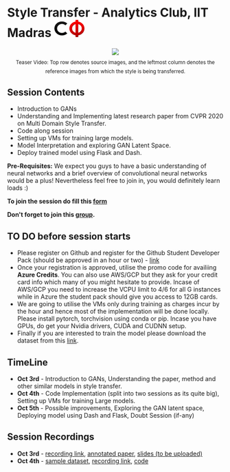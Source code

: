 # Style Transfer - Analytics Club, IIT Madras <img src="assets/cfi.png" width="70" height="40"/>

<p align="center">
    <img src="assets/teaser.gif" />
    <br/>
    <sub>Teaser Video: Top row denotes source images, and the leftmost column denotes the reference images from which the style is being transferred.</sub>
</p>

## Session Contents

- Introduction to GANs
- Understanding and Implementing latest research paper from CVPR 2020 on Multi Domain Style Transfer.
- Code along session
- Setting up VMs for training large models. 
- Model Interpretation and exploring GAN Latent Space.
- Deploy trained model using Flask and Dash.

**Pre-Requisites:** We expect you guys to have a basic understanding of neural networks and a brief overview of convolutional neural networks would be a plus! Nevertheless feel free to join in, you would definitely learn loads :)  

**To join the session do fill this [form](https://forms.gle/nnjSU7b7Roz3JSFT9)**

**Don't forget to join this [group](https://chat.whatsapp.com/C3xyDj6giRaFFtcv9ov3Jy).**

## TO DO before session starts

- Please register on Github and register for the Github Student Developer Pack (should be approved in an hour or two) - [link](https://education.github.com/pack)
- Once your registration is approved, utilise the promo code for availiing **Azure Credits**. You can also use AWS/GCP but they ask for your credit card info which many of you might hesitate to provide. Incase of AWS/GCP you need to increase the VCPU limit to 4/6 for all G instances while in Azure the student pack should give you access to 12GB cards. 
- We are going to utilise the VMs only during training as charges incur by the hour and hence most of the implementation will be done locally. Please install pytorch, torchvision using conda or pip. Incase you have GPUs, do get your Nvidia drivers, CUDA and CUDNN setup.
- Finally if you are interested to train the model please download the dataset from this [link](https://drive.google.com/file/d/1wZUSNbxFdpkY1kPua4xGIdcroEUHGabt/view).

## TimeLine

- **Oct 3rd** - Introduction to GANs, Understanding the paper, method and other similar models in style transfer. 
- **Oct 4th** - Code Implementation (split into two sessions as its quite big), Setting up VMs for training Large models.
- **Oct 5th** - Possible improvements, Exploring the GAN latent space, Deploying model using Dash and Flask, Doubt Session (if-any)

## Session Recordings

- **Oct 3rd** - [recording link](https://drive.google.com/file/d/1xkc7k_7ZpTrddwO7wHV4yNvozlVaeElL/view?usp=drivesdk), [annotated paper](assets/starganv2.pdf), [slides (to be uploaded)]()
- **Oct 4th** - [sample dataset](https://drive.google.com/file/d/1KcgEXQRGzOZnCSxU-lzG62vXlK54da-p/view?usp=sharing), [recording link](https://drive.google.com/file/d/16dg3du6yQmyvH-r2yI11LvhpkvV5fl99/view?usp=drivesdk), [code](./baseline/)